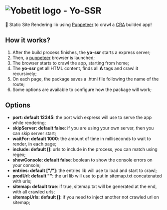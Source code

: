 # ![Yobetit logo](https://firebasestorage.googleapis.com/v0/b/yobetit-firebase.appspot.com/o/common%2Ftransactions%2Fyobetit-logo.png?alt=media) - Yo-SSR

:dog: Static Site Rendering lib using [Puppeteer](https://github.com/GoogleChrome/puppeteer) to crawl a [CRA](https://github.com/facebook/create-react-app) builded app!

## How it works?

1. After the build process finishes, the **yo-ssr** starts a express server;
2. Then, a [puppeteer](https://github.com/GoogleChrome/puppeteer) browser is launched;
3. The browser starts to crawl the app, starting from home;
4. The **yo-ssr** get all HTML content, finds all **A** tags and crawl it recursively;
5. On each page, the package saves a .html file following the name of the route;
6. Some options are available to configure how the package will work;

## Options

- **port: default 12345**: the port wich express will use to serve the app while rendering;
- **skipServer: default false**: if you are using your own server, then you can skip server start;
- **waitFor: default 1000**: the amount of time in milliseconds to wait to render, in each page;
- **include: default []**: urls to include in the process, you can match using regex;
- **showConsole: default false**: boolean to show the console errors on your console;
- **entries: default ["/"]**: the entries lib will use to load and start to crawl;
- **prodUrl: default ""**: the url lib will use to put in sitemap.txt concatenated with urls;
- **sitemap: default true**: if true, sitemap.txt will be generated at the end, with all crawled urls;
- **sitemapUrls: default []**: if you need to inject another not crawled url on sitemap;
